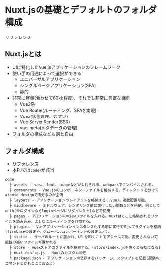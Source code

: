 # Nuxt.jsの基礎とデフォルトのフォルダ構成

[リファレンス](https://ja.nuxtjs.org/guide/)

## Nuxt.jsとは

* UIに特化したVue.jsアプリケーションのフレームワーク
* 使い手の用途によって選択ができる
  * ユニバーサルアプリケーション
  * シングルページアプリケーション(SPA)
  * 静的
* 非常に軽量(合わせて60kb程度)、それでも非常に豊富な機能
  * Vue2系
  * Vue Router(ルーティング、SPAを実現)
  * Vuex(状態管理、むずい)
  * Vue Server Render(SSR)
  * vue-meta(メタデータの管理)
* フォルダの構成なども割と自由

## フォルダ構成

* [リファレンス](https://ja.nuxtjs.org/guide/directory-structure)
* 本PJでは`code/`が該当

```
code
  ├ assets - sass、font、imageなどが入れられる、webpackでコンパイルされる。
  ├ components - Vue.jsのコンポーネントファイルを格納する、ディレクトリを分けてatomic designで考えるのが主流
  ├ layouts - アプリケーションのレイアウトを格納する(.vue)。複数配置可能。
  ├ middleware - ミドルウェア、レンダリング前に実行したい関数などを格納。例としてauth(未ログインならloginページにリダイレクト)などで使用
  ├ pages - アプリケーションのviewファイルを入れる。nuxtはここに格納されるファイルを読み込み、よしなにルーティングを作成する。
  ├ plugins - Vueアプリケーションインスタンス化する前に実行するjsプラグインを格納(firebaseの設定や、グローバルコンポーネントの設定など)。
  ├ static - サーバのルートに置かれ、URLを叩くことでアクセス可能。変更されない可能性の高いファイルが置かれる
  ├ store - vuexストアのファイルを格納する。(store/index.jsを置くと有効になる)
  ├ nuxt.config.js - Nuxtのカスタム設定
  └ package.json - アプリケーションの依存するパッケージ、スクリプトを記載(起動のコマンドとかもここにあるよ)
```
